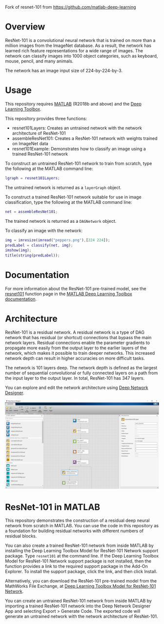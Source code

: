 Fork of resnet-101 from https://github.com/matlab-deep-learning


# Overview

ResNet-101 is a convolutional neural network that is trained on more than a million images from the ImageNet database. As a result, the network has learned rich feature representations for a wide range of images. The network can classify images into 1000 object categories, such as keyboard, mouse, pencil, and many animals.

The network has an image input size of 224-by-224-by-3. 

# Usage

This repository requires [MATLAB](https://www.mathworks.com/products/matlab.html) (R2018b and above) and the [Deep Learning Toolbox](https://www.mathworks.com/products/deep-learning.html).

This repository provides three functions:
- resnet101Layers: Creates an untrained network with the network architecture of ResNet-101
- assembleResNet101: Creates a ResNet-101 network with weights trained on ImageNet data
- resnet101Example: Demonstrates how to classify an image using a trained ResNet-101 network

To construct an untrained ResNet-101 network to train from scratch, type the following at the MATLAB command line:
```matlab
lgraph = resnet101Layers;
```
The untrained network is returned as a `layerGraph` object.

To construct a trained ResNet-101 network suitable for use in image classification, type the following at the MATLAB command line: 
```matlab
net = assembleResNet101;
```
The trained network is returned as a `DAGNetwork` object.

To classify an image with the network:
```matlab
img = imresize(imread("peppers.png"),[224 224]);
predLabel = classify(net, img);
imshow(img);
title(string(predLabel));
```

# Documentation

For more information about the ResNet-101 pre-trained model, see the [resnet101](https://www.mathworks.com/help/deeplearning/ref/resnet101.html) function page in the [MATLAB Deep Learning Toolbox documentation](https://www.mathworks.com/help/deeplearning/index.html).

# Architecture

ResNet-101 is a residual network. A residual network is a type of DAG network that has residual (or shortcut) connections that bypass the main network layers. Residual connections enable the parameter gradients to propagate more easily from the output layer to the earlier layers of the network, which makes it possible to train deeper networks. This increased network depth can result in higher accuracies on more difficult tasks.

The network is 101 layers deep. The network depth is defined as the largest number of sequential convolutional or fully connected layers on a path from the input layer to the output layer. In total, ResNet-101 has 347 layers.

You can explore and edit the network architecture using [Deep Network Designer](https://www.mathworks.com/help/deeplearning/ug/build-networks-with-deep-network-designer.html).

![ResNet-101 in Deep Network Designer](images/resnet101_deepNetworkDesigner.png "ResNet-101 in Deep Network Designer")

# ResNet-101 in MATLAB

This repository demonstrates the construction of a residual deep neural network from scratch in MATLAB. You can use the code in this repository as a foundation for building residual networks with different numbers of residual blocks.

You can also create a trained ResNet-101 network from inside MATLAB by installing the Deep Learning Toolbox Model for ResNet-101 Network support package. Type `resnet101` at the command line. If the Deep Learning Toolbox Model for ResNet-101 Network support package is not installed, then the function provides a link to the required support package in the Add-On Explorer. To install the support package, click the link, and then click Install.

Alternatively, you can download the ResNet-101 pre-trained model from the MathWorks File Exchange, at [Deep Learning Toolbox Model for ResNet-101 Network](https://www.mathworks.com/matlabcentral/fileexchange/65678-deep-learning-toolbox-model-for-resnet-101-network). 

You can create an untrained ResNet-101 network from inside MATLAB by importing a trained ResNet-101 network into the Deep Network Designer App and selecting Export > Generate Code. The exported code will generate an untrained network with the network architecture of ResNet-101.
